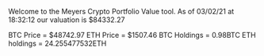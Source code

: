 Welcome to the Meyers Crypto Portfolio Value tool. 
As of 03/02/21 at 18:32:12 our valuation is $84332.27 

BTC Price = $48742.97
 ETH Price = $1507.46
BTC Holdings = 0.98BTC
 ETH holdings = 24.255477532ETH 
